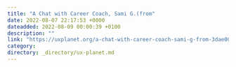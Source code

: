 ```yaml
---
title: "A Chat with Career Coach, Sami G.(from"
date: 2022-08-07 22:17:53 +0000
dateadded: 2022-08-09 00:00:39 +0100
description: ""
link: "https://uxplanet.org/a-chat-with-career-coach-sami-g-from-3dae0046f9da?source=rss----819cc2aaeee0---4"
category:
directory: _directory/ux-planet.md
---
```

